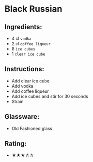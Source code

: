 # Black Russian

## Ingredients:
- 4 cl `vodka`
- 2 cl `coffee liqueur`
- 8 `ice cubes`
- 1 `clear ice cube`

## Instructions:
- Add clear ice cube
- Add vodka
- Add coffee liqueur
- Add ice cubes and stir for 30 seconds
- Strain

## Glassware:
- Old Fashioned glass

## Rating:
- ★★★☆☆